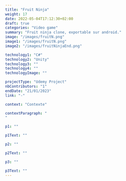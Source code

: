 ```yaml
---
title: "Fruit Ninja"
weight: 17
date: 2022-05-04T17:12:30+02:00
draft: true
categories: "Video game"
summary: "Fruit ninja clone, exportable sur android."
image: "/images/fruitN.png"
image1: "/images/fruitN.png"
image2: "/images/fruitNinjaEnd.png"

technology1: "C#"
technology2: "Unity"
technology3: ""
technology4: ""
technologyImage: ""

projectType: "Udemy Project"
nbContributors: "1"
endDate: "21/01/2023"
link: "-"

context: "Contexte"

contextParagraph: "
"

p1: ""

p1Text: ""

p2: ""

p2Text: ""

p3: ""

p3Text: ""
---
```

